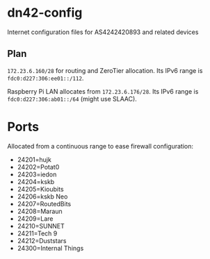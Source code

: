 # dn42-config
Internet configuration files for AS4242420893 and related devices

## Plan
`172.23.6.160/28` for routing and ZeroTier allocation. Its IPv6 range is `fdc0:d227:306:ee01::/112`.

Raspberry Pi LAN allocates from `172.23.6.176/28`. Its IPv6 range is `fdc0:d227:306:ab01::/64` (might use SLAAC).

# Ports
Allocated from a continuous range to ease firewall configuration:
- 24201=hujk
- 24202=Potat0
- 24203=iedon
- 24204=kskb
- 24205=Kioubits
- 24206=kskb Neo
- 24207=RoutedBits
- 24208=Maraun
- 24209=Lare
- 24210=SUNNET
- 24211=Tech 9
- 24212=Duststars
- 24300=Internal Things
